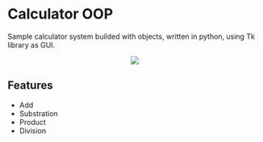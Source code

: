 # Calculator OOP

Sample calculator system builded with objects, written in python, using Tk library as GUI.

<p align="center">
  <img src="https://i.ibb.co/G3f9jGg/Calc.png" />
</p>

## Features

- Add
- Substration
- Product
- Division

